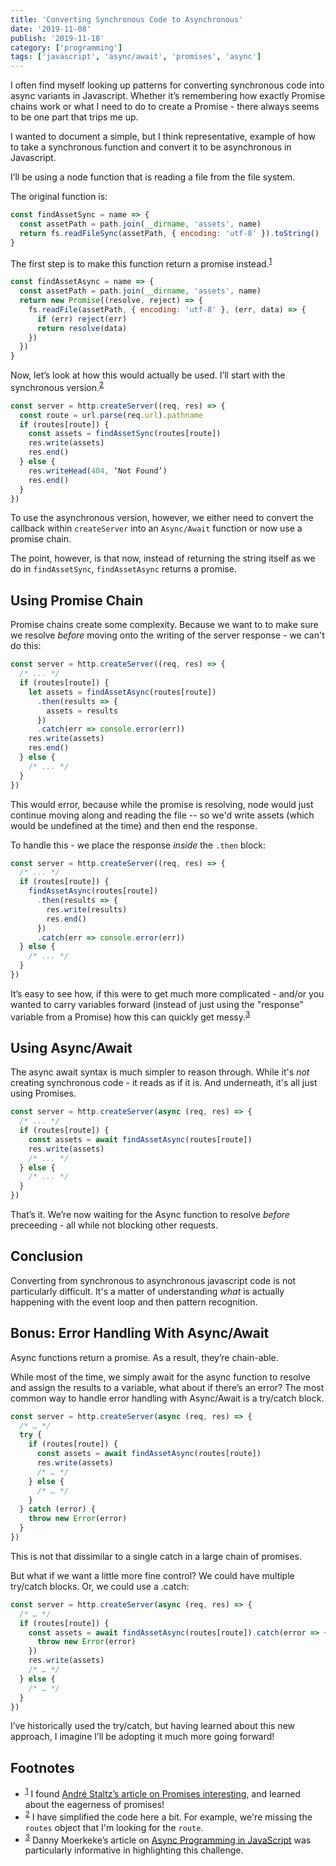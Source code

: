 ```yaml
---
title: 'Converting Synchronous Code to Asynchronous'
date: '2019-11-08'
publish: '2019-11-18'
category: ['programming']
tags: ['javascript', 'async/await', 'promises', 'async']
---
```


I often find myself looking up patterns for converting synchronous code into async variants in Javascript. Whether it’s remembering how exactly Promise chains work or what I need to do to create a Promise - there always seems to be one part that trips me up.

I wanted to document a simple, but I think representative, example of how to take a synchronous function and convert it to be asynchronous in Javascript.

I’ll be using a node function that is reading a file from the file system.

The original function is:

```javascript
const findAssetSync = name => {
  const assetPath = path.join(__dirname, 'assets', name)
  return fs.readFileSync(assetPath, { encoding: 'utf-8' }).toString()
}
```

The first step is to make this function return a promise instead.<sup>[1](#footnotes)</sup><a id="fn1"></a>

```javascript
const findAssetAsync = name => {
  const assetPath = path.join(__dirname, 'assets', name)
  return new Promise((resolve, reject) => {
    fs.readFile(assetPath, { encoding: 'utf-8' }, (err, data) => {
      if (err) reject(err)
      return resolve(data)
    })
  })
}
```

Now, let’s look at how this would actually be used. I’ll start with the synchronous version.<sup>[2](#footnotes)</sup><a id="fn2"></a>

```javascript
const server = http.createServer((req, res) => {
  const route = url.parse(req.url).pathname
  if (routes[route]) {
    const assets = findAssetSync(routes[route])
    res.write(assets)
    res.end()
  } else {
    res.writeHead(404, ‘Not Found’)
    res.end()
  }
})
```

To use the asynchronous version, however, we either need to convert the callback within `createServer` into an `Async/Await` function or now use a promise chain.

The point, however, is that now, instead of returning the string itself as we do in `findAssetSync`, `findAssetAsync` returns a promise.

## Using Promise Chain

Promise chains create some complexity. Because we want to to make sure we resolve _before_ moving onto the writing of the server response - we can't do this:

```javascript
const server = http.createServer((req, res) => {
  /* ... */
  if (routes[route]) {
    let assets = findAssetAsync(routes[route])
      .then(results => {
        assets = results
      })
      .catch(err => console.error(err))
    res.write(assets)
    res.end()
  } else {
    /* ... */
  }
})
```

This would error, because while the promise is resolving, node would just continue moving along and reading the file -- so we'd write assets (which would be undefined at the time) and then end the response.

To handle this - we place the response _inside_ the `.then` block:

```javascript
const server = http.createServer((req, res) => {
  /* ... */
  if (routes[route]) {
    findAssetAsync(routes[route])
      .then(results => {
        res.write(results)
        res.end()
      })
      .catch(err => console.error(err))
  } else {
    /* ... */
  }
})
```

It’s easy to see how, if this were to get much more complicated - and/or you wanted to carry variables forward (instead of just using the "response" variable from a Promise) how this can quickly get messy.<sup>[3](#footnotes)</sup><a id="fn3"></a>

## Using Async/Await

The async await syntax is much simpler to reason through. While it's _not_ creating synchronous code - it reads as if it is. And underneath, it's all just using Promises.

```javascript
const server = http.createServer(async (req, res) => {
  /* ... */
  if (routes[route]) {
    const assets = await findAssetAsync(routes[route])
    res.write(assets)
    /* ... */
  } else {
    /* ... */
  }
})
```

That’s it. We’re now waiting for the Async function to resolve _before_ preceeding - all while not blocking other requests.

## Conclusion

Converting from synchronous to asynchronous javascript code is not particularly difficult. It's a matter of understanding _what_ is actually happening with the event loop and then pattern recognition.

## Bonus: Error Handling With Async/Await

Async functions return a promise. As a result, they’re chain-able.

While most of the time, we simply await for the async function to resolve and assign the results to a variable, what about if there’s an error? The most common way to handle error handling with Async/Await is a try/catch block.

```javascript
const server = http.createServer(async (req, res) => {
  /* … */
  try {
    if (routes[route]) {
      const assets = await findAssetAsync(routes[route])
      res.write(assets)
      /* … */
    } else {
      /* … */
    }
  } catch (error) {
    throw new Error(error)
  }
})
```

This is not that dissimilar to a single catch in a large chain of promises.

But what if we want a little more fine control? We could have multiple try/catch blocks. Or, we could use a .catch:

```javascript
const server = http.createServer(async (req, res) => {
  /* … */
  if (routes[route]) {
    const assets = await findAssetAsync(routes[route]).catch(error => {
      throw new Error(error)
    })
    res.write(assets)
    /* … */
  } else {
    /* … */
  }
})
```

I’ve historically used the try/catch, but having learned about this new approach, I imagine I’ll be adopting it much more going forward!

## Footnotes

- <sup>[1](#fn1)</sup> I found [André Staltz’s article on Promises interesting](https://staltz.com/promises-are-not-neutral-enough.html), and learned about the eagerness of promises!
- <sup>[2](#fn2)</sup> I have simplified the code here a bit. For example, we're missing the `routes` object that I'm looking for the `route`.
- <sup>[3](#fn3)</sup> Danny Moerkeke’s article on [Async Programming in JavaScript](https://medium.com/swlh/what-you-need-to-know-about-asynchronous-programming-in-javascript-894f90a97941) was particularly informative in highlighting this challenge.

